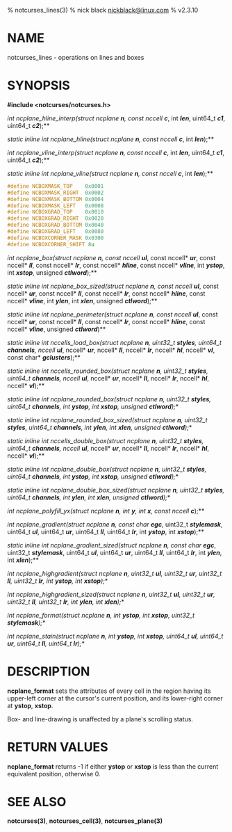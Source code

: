 % notcurses_lines(3)
% nick black <nickblack@linux.com>
% v2.3.10

# NAME

notcurses_lines - operations on lines and boxes

# SYNOPSIS

**#include <notcurses/notcurses.h>**

**int ncplane_hline_interp(struct ncplane* ***n***, const nccell* ***c***, int ***len***, uint64_t ***c1***, uint64_t ***c2***);**

**static inline int ncplane_hline(struct ncplane* ***n***, const nccell* ***c***, int ***len***);**

**int ncplane_vline_interp(struct ncplane* ***n***, const nccell* ***c***, int ***len***, uint64_t ***c1***, uint64_t ***c2***);**

**static inline int ncplane_vline(struct ncplane* ***n***, const nccell* ***c***, int ***len***);**

```c
#define NCBOXMASK_TOP    0x0001
#define NCBOXMASK_RIGHT  0x0002
#define NCBOXMASK_BOTTOM 0x0004
#define NCBOXMASK_LEFT   0x0008
#define NCBOXGRAD_TOP    0x0010
#define NCBOXGRAD_RIGHT  0x0020
#define NCBOXGRAD_BOTTOM 0x0040
#define NCBOXGRAD_LEFT   0x0080
#define NCBOXCORNER_MASK 0x0300
#define NCBOXCORNER_SHIFT 8u
```

**int ncplane_box(struct ncplane* ***n***, const nccell* ***ul***, const nccell* ***ur***, const nccell* ***ll***, const nccell* ***lr***, const nccell* ***hline***, const nccell* ***vline***, int ***ystop***, int ***xstop***, unsigned ***ctlword***);**

**static inline int ncplane_box_sized(struct ncplane* ***n***, const nccell* ***ul***, const nccell* ***ur***, const nccell* ***ll***, const nccell* ***lr***, const nccell* ***hline***, const nccell* ***vline***, int ***ylen***, int ***xlen***, unsigned ***ctlword***);**

**static inline int ncplane_perimeter(struct ncplane* ***n***, const nccell* ***ul***, const nccell* ***ur***, const nccell* ***ll***, const nccell* ***lr***, const nccell* ***hline***, const nccell* ***vline***, unsigned ***ctlword***)**

**static inline int nccells_load_box(struct ncplane* ***n***, uint32_t ***styles***, uint64_t ***channels***, nccell* ***ul***, nccell* ***ur***, nccell* ***ll***, nccell* ***lr***, nccell* ***hl***, nccell* ***vl***, const char* ***gclusters***);**

**static inline int nccells_rounded_box(struct ncplane* ***n***, uint32_t ***styles***, uint64_t ***channels***, nccell* ***ul***, nccell* ***ur***, nccell* ***ll***, nccell* ***lr***, nccell* ***hl***, nccell* ***vl***);**

**static inline int ncplane_rounded_box(struct ncplane* ***n***, uint32_t ***styles***, uint64_t ***channels***, int ***ystop***, int ***xstop***, unsigned ***ctlword***);**

**static inline int ncplane_rounded_box_sized(struct ncplane* ***n***, uint32_t ***styles***, uint64_t ***channels***, int ***ylen***, int ***xlen***, unsigned ***ctlword***);**

**static inline int nccells_double_box(struct ncplane* ***n***, uint32_t ***styles***, uint64_t ***channels***, nccell* ***ul***, nccell* ***ur***, nccell* ***ll***, nccell* ***lr***, nccell* ***hl***, nccell* ***vl***);**

**static inline int ncplane_double_box(struct ncplane* ***n***, uint32_t ***styles***, uint64_t ***channels***, int ***ystop***, int ***xstop***, unsigned ***ctlword***);**

**static inline int ncplane_double_box_sized(struct ncplane* ***n***, uint32_t ***styles***, uint64_t ***channels***, int ***ylen***, int ***xlen***, unsigned ***ctlword***);**

**int ncplane_polyfill_yx(struct ncplane* ***n***, int ***y***, int ***x***, const nccell* ***c***);**

**int ncplane_gradient(struct ncplane* ***n***, const char* ***egc***, uint32_t ***stylemask***, uint64_t ***ul***, uint64_t ***ur***, uint64_t ***ll***, uint64_t ***lr***, int ***ystop***, int ***xstop***);**

**static inline int ncplane_gradient_sized(struct ncplane* ***n***, const char* ***egc***, uint32_t ***stylemask***, uint64_t ***ul***, uint64_t ***ur***, uint64_t ***ll***, uint64_t ***lr***, int ***ylen***, int ***xlen***);**

**int ncplane_highgradient(struct ncplane* ***n***, uint32_t ***ul***, uint32_t ***ur***, uint32_t ***ll***, uint32_t ***lr***, int ***ystop***, int ***xstop***);**

**int ncplane_highgradient_sized(struct ncplane* ***n***, uint32_t ***ul***, uint32_t ***ur***, uint32_t ***ll***, uint32_t ***lr***, int ***ylen***, int ***xlen***);**

**int ncplane_format(struct ncplane* ***n***, int ***ystop***, int ***xstop***, uint32_t ***stylemask***);**

**int ncplane_stain(struct ncplane* ***n***, int ***ystop***, int ***xstop***, uint64_t ***ul***, uint64_t ***ur***, uint64_t ***ll***, uint64_t ***lr***);**

# DESCRIPTION

**ncplane_format** sets the attributes of every cell in the region having its
upper-left corner at the cursor's current position, and its lower-right corner
at **ystop**, **xstop**.

Box- and line-drawing is unaffected by a plane's scrolling status.

# RETURN VALUES

**ncplane_format** returns -1 if either **ystop** or **xstop** is less than the
current equivalent position, otherwise 0.

# SEE ALSO

**notcurses(3)**,
**notcurses_cell(3)**,
**notcurses_plane(3)**
